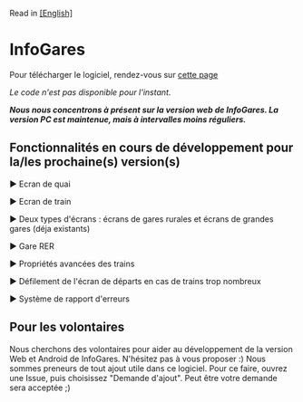 Read in [[English]](https://github.com/Absolument-Oui/InfoGares/blob/main/README_en.md)

# InfoGares

Pour télécharger le logiciel, rendez-vous sur [cette page](https://github.com/Absolument-Oui/InfoGares/releases)

_Le code n'est pas disponible pour l'instant._

**_Nous nous concentrons à présent sur la version web de InfoGares. La version PC est maintenue, mais à intervalles moins réguliers._**

## Fonctionnalités en cours de développement pour la/les prochaine(s) version(s)
 
 ▶️ Ecran de quai
 
 ▶️ Ecran de train
 
 ▶️ Deux types d'écrans : écrans de gares rurales et écrans de grandes gares (déja existants)
 
 ▶️ Gare RER
 
 ▶️ Propriétés avancées des trains
 
 ▶️ Défilement de l'écran de départs en cas de trains trop nombreux
 
 ▶️ Système de rapport d'erreurs
 
## Pour les volontaires

Nous cherchons des volontaires pour aider au développement de la version Web et Android de InfoGares. N'hésitez pas à vous proposer :)
Nous sommes preneurs de tout ajout utile dans ce logiciel. Pour ce faire, ouvrez une Issue, puis choisissez "Demande d'ajout". Peut être votre demande sera acceptée ;)
